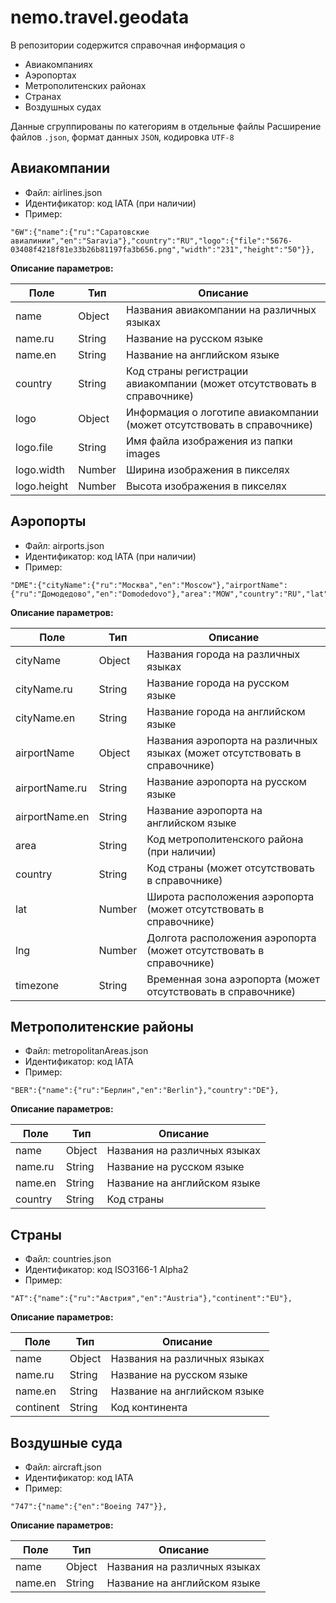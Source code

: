 # nemo.travel.geodata

В репозитории содержится справочная информация о

* Авиакомпаниях
* Аэропортах
* Метрополитенских районах 
* Странах
* Воздушных судах

Данные сгруппированы по категориям в отдельные файлы
Расширение файлов `.json`, формат данных `JSON`, кодировка `UTF-8`

## Авиакомпании

* Файл: airlines.json
* Идентификатор: код IATA (при наличии)
* Пример:
```
"6W":{"name":{"ru":"Саратовские авиалинии","en":"Saravia"},"country":"RU","logo":{"file":"5676-03408f4218f81e33b26b81197fa3b656.png","width":"231","height":"50"}},
```

**Описание параметров:**
 
| Поле        | Тип           | Описание  |
| ------------- |---------------| ------|
| name          | Object        | Названия авиакомпании на различных языках |
| name.ru          | String        | Название на русском языке |
| name.en          | String        | Название на английском языке |
| country      | String        |  Код страны регистрации авиакомпании (может отсутствовать в справочнике) |
| logo  | Object      |    Информация о логотипе авиакомпании (может отсутствовать в справочнике) |
| logo.file  | String      | Имя файла изображения из папки images |
| logo.width  | Number      |   Ширина изображения в пикселях |
| logo.height  | Number      |    Высота изображения в пикселях |

## Аэропорты

* Файл: airports.json
* Идентификатор: код IATA (при наличии)
* Пример:
```
"DME":{"cityName":{"ru":"Москва","en":"Moscow"},"airportName":{"ru":"Домодедово","en":"Domodedovo"},"area":"MOW","country":"RU","lat":55.4145,"lng":37.8999,"timezone":"Europe/Moscow"},
```

**Описание параметров:**
 
| Поле        | Тип           | Описание  |
| ------------- |---------------| ------|
| cityName          | Object        | Названия города на различных языках |
| cityName.ru          | String        | Название города на русском языке |
| cityName.en          | String        | Название города на английском языке |
| airportName          | Object        | Названия аэропорта на различных языках (может отсутствовать в справочнике) |
| airportName.ru          | String        | Название аэропорта на русском языке |
| airportName.en          | String        | Название аэропорта на английском языке |
| area          | String        | Код метрополитенского района (при наличии) |
| country      | String        |  Код страны (может отсутствовать в справочнике) |
| lat  | Number      |   Широта расположения аэропорта (может отсутствовать в справочнике) |
| lng  | Number      |    Долгота расположения аэропорта (может отсутствовать в справочнике) |
| timezone  | String      | Временная зона аэропорта (может отсутствовать в справочнике) |


## Метрополитенские районы

* Файл: metropolitanAreas.json
* Идентификатор: код IATA
* Пример:
```
"BER":{"name":{"ru":"Берлин","en":"Berlin"},"country":"DE"},
```

**Описание параметров:**
 
| Поле        | Тип           | Описание  |
| ------------- |---------------| ------|
| name          | Object        | Названия на различных языках |
| name.ru          | String        | Название на русском языке |
| name.en          | String        | Название на английском языке |
| country      | String        |  Код страны |


## Страны

* Файл: countries.json
* Идентификатор: код ISO3166-1 Alpha2
* Пример:
```
"AT":{"name":{"ru":"Австрия","en":"Austria"},"continent":"EU"},
```

**Описание параметров:**
 
| Поле        | Тип           | Описание  |
| ------------- |---------------| ------|
| name          | Object        | Названия на различных языках |
| name.ru          | String        | Название на русском языке |
| name.en          | String        | Название на английском языке |
| continent      | String        |  Код континента |

## Воздушные суда

* Файл: aircraft.json
* Идентификатор: код IATA
* Пример:
```
"747":{"name":{"en":"Boeing 747"}},
```

**Описание параметров:**
 
| Поле        | Тип           | Описание  |
| ------------- |---------------| ------|
| name          | Object        | Названия на различных языках |
| name.en          | String        | Название на английском языке |
